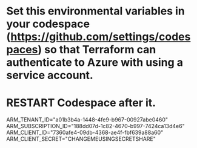 
# Set this environmental variables in your codespace (https://github.com/settings/codespaces) so that Terraform can authenticate to Azure with using a service account.

# RESTART Codespace after it.

ARM_TENANT_ID="a01b3b4a-1448-4fe9-b967-00927abe0460"
ARM_SUBSCRIPTION_ID="188dd07d-1c82-4670-b997-7424ca13d4e6"
ARM_CLIENT_ID="7360afe4-09db-4368-ae4f-fbf639a88a60"
ARM_CLIENT_SECRET="CHANGEMEUSINGSECRETSHARE"
